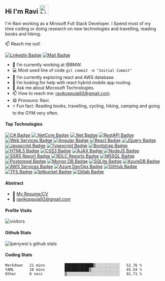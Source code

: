 ## Hi I'm Ravi <img src="https://user-images.githubusercontent.com/1303154/88677602-1635ba80-d120-11ea-84d8-d263ba5fc3c0.gif" width="28px" height="28px" alt="hi">

I'm Ravi working as a Mirosoft Full Stack Developer. I Spend most of my time coding or doing research on new technologies and travelling, reading books and hiking.

:mailbox: Reach me out!

  [![Linkedin Badge](https://img.shields.io/badge/-LinkedIn-0e76a8?style=flat&labelColor=0e76a8&logo=linkedin&logoColor=white)](https://www.linkedin.com/in/ravi-koppula-873817a9)   [![Mail Badge](https://img.shields.io/badge/-Gmail-c0392b?style=flat&labelColor=c0392b&logo=gmail&logoColor=white)](mailto:ravikoppula92@gmail.com)

<!-- TODO: Add last video link -->

- 🔭 I’m currently working at @BMW.
- 💻 Most used line of code `git commit -m "Initial Commit"`
- 🌱 I’m currently exploring react and AWS database.
- 🤔 I’m looking for help with react hybrid mobile app routing.
- 💬 Ask me about Microsoft Technologies.
- 📫 How to reach me: ravikoppula92@gmail.com.
- 😄 Pronouns: Ravi.
- ⚡ Fun fact: Reading books, travelling, cycling, hiking, camping and going to the GYM very often.

#### Top Technologies
<!-- TODO: Make technologies links takes you to repositories --> 
[![C# Badge](https://img.shields.io/badge/-C_Sharp-618efb?style=for-the-badge&labelColor=white&logo=.net&logoColor=618efb)](#) 
[![.NetCore Badge](https://img.shields.io/badge/-.NetCore-618efb?style=for-the-badge&labelColor=white&logo=.net&logoColor=618efb)](#) 
[![.Net Badge](https://img.shields.io/badge/-ASP.NETMVC-61DBFB?style=for-the-badge&labelColor=white&logo=.net&logoColor=618efb)](#) 
[![RestAPI Badge](https://img.shields.io/badge/-RestAPI-618efb?style=for-the-badge&labelColor=white&logo=.net&logoColor=618efb)](#)
[![Web Services Badge](https://img.shields.io/badge/-WebServices-890711?style=for-the-badge&labelColor=white&logo=.net&logoColor=890711)](#) [![Angular Badge](https://img.shields.io/badge/-angular-C70039?style=for-the-badge&labelColor=white&logo=angular&logoColor=C70039)](#)
[![React Badge](https://img.shields.io/badge/-react-61DBFB?style=for-the-badge&labelColor=white&logo=react&logoColor=61DBFB)](#)
[![JQuery Badge](https://img.shields.io/badge/-JQuery-0A0001?style=for-the-badge&labelColor=white&logo=jquery&logoColor=FFC300)](#)
[![Javascript Badge](https://img.shields.io/badge/-Javascript-F0DB4F?style=for-the-badge&labelColor=white&logo=javascript&logoColor=F0DB4F)](#) [![Typescript Badge](https://img.shields.io/badge/-Typescript-007acc?style=for-the-badge&labelColor=white&logo=typescript&logoColor=007acc)](#)  [![Bootstrap Badge](https://img.shields.io/badge/-Bootstrap-0D33F0?style=for-the-badge&labelColor=white&logo=bootstrap&logoColor=0D33F0)](#) [![HTML5 Badge](https://img.shields.io/badge/-html5-F31705?style=for-the-badge&labelColor=white&logo=html5&logoColor=F31705)](#) [![CSS3 Badge](https://img.shields.io/badge/-CSS3-007acc?style=for-the-badge&labelColor=white&logo=css3&logoColor=007acc)](#) [![AJAX Badge](https://img.shields.io/badge/-AJax-F31705?style=for-the-badge&labelColor=white&logo=javascript&logoColor=F31705)](#) [![NodeJS Badge](https://img.shields.io/badge/-Node_Js-1D8348?style=for-the-badge&labelColor=white&logo=node.js&logoColor=1D8348)](#)  [![SSRS Report Badge](https://img.shields.io/badge/-SSRS_Reports-F305E1?style=for-the-badge&labelColor=white&logo=microsoftsqlserver&logoColor=F305E1)](#) [![RDLC Reports Badge](https://img.shields.io/badge/-RDLC_Reports-61DBFB?style=for-the-badge&labelColor=white&logo=visualstudio&logoColor=61DBFB)](#) [![MSSQL Badge](https://img.shields.io/badge/-MS_SQL-61DBFB?style=for-the-badge&labelColor=white&logo=microsoftsqlserver&logoColor=0e0300)](#) [![Postgresql Badge](https://img.shields.io/badge/-Postgresql-FF5733?style=for-the-badge&labelColor=white&logo=postgresql&logoColor=FF5733)](#) [![Mongo DB Badge](https://img.shields.io/badge/-mongo_db-1D8348?style=for-the-badge&labelColor=white&logo=mongodb&logoColor=1D8348)](#) [![SQLite Badge](https://img.shields.io/badge/-SQLite-5DADE2?style=for-the-badge&labelColor=white&logo=sqlite&logoColor=5DADE2)](#) [![AzureDB Badge](https://img.shields.io/badge/-AzureDB-61F109?style=for-the-badge&labelColor=white&logo=microsoftazure&logoColor=61F109)](#) [![AWS Services Badge](https://img.shields.io/badge/-AWS_Services-D68910?style=for-the-badge&labelColor=white&logo=amazon&logoColor=D68910)](#) [![Azure DevOps Badge](https://img.shields.io/badge/-Azure_DEV_OPS-007acc?style=for-the-badge&labelColor=white&logo=azuredevops&logoColor=007acc)](#) [![GitHub Badge](https://img.shields.io/badge/-Github-0A0001?style=for-the-badge&labelColor=white&logo=github&logoColor=0A0001)](#) [![TFS Badge](https://img.shields.io/badge/-TFS-5B2C6F?style=for-the-badge&labelColor=white&logo=visualstudio&logoColor=5B2C6F)](#) [![bitbucket Badge](https://img.shields.io/badge/-bitbucket-0B2BF5?style=for-the-badge&labelColor=white&logo=bitbucket&logoColor=0B2BF5)](#) [![Gitlab Badge](https://img.shields.io/badge/-git_lab-FF5733?style=for-the-badge&labelColor=white&logo=gitlab&logoColor=FF5733)](#)


#### Abstract
- :paperclip: [My Resume/CV](https://github.com/ravikoppula/ravikoppula/blob/main/resumes/resume_v1.0.pdf)
- :email: ravikoppula92@gmail.com

#### Profile Visits 

![visitors](https://visitor-badge.glitch.me/badge?page_id=ravikoppula.ravikoppula)


#### Github Stats

![Ipenywis's github stats](https://github-readme-stats.vercel.app/api?username=ravikoppula&count_private=true&theme=tokyonight&hide=contribs,prs)

#### Coding Stats
<!--START_SECTION:waka-->

```text
Markdown   21 mins         █████████████▒░░░░░░░░░░░   52.76 %
YAML       18 mins         ███████████▒░░░░░░░░░░░░░   45.54 %
Other      0 secs          ▒░░░░░░░░░░░░░░░░░░░░░░░░   01.71 %
```

<!--END_SECTION:waka-->



